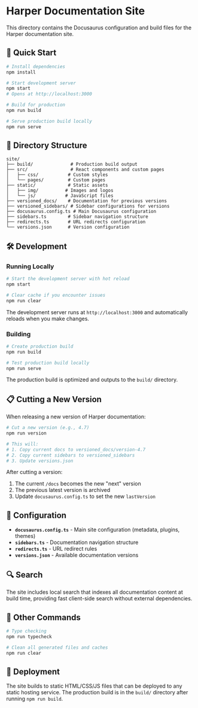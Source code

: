 # Harper Documentation Site

This directory contains the Docusaurus configuration and build files for the Harper documentation site.

## 🚀 Quick Start

```bash
# Install dependencies
npm install

# Start development server
npm start
# Opens at http://localhost:3000

# Build for production
npm run build

# Serve production build locally
npm run serve
```

## 📁 Directory Structure

```
site/
├── build/              # Production build output
├── src/                # React components and custom pages
│   ├── css/           # Custom styles
│   └── pages/         # Custom pages
├── static/            # Static assets
│   ├── img/          # Images and logos
│   └── js/           # JavaScript files
├── versioned_docs/    # Documentation for previous versions
├── versioned_sidebars/ # Sidebar configurations for versions
├── docusaurus.config.ts # Main Docusaurus configuration
├── sidebars.ts        # Sidebar navigation structure
├── redirects.ts       # URL redirects configuration
└── versions.json      # Version configuration
```

## 🛠️ Development

### Running Locally

```bash
# Start the development server with hot reload
npm start

# Clear cache if you encounter issues
npm run clear
```

The development server runs at `http://localhost:3000` and automatically reloads when you make changes.

### Building

```bash
# Create production build
npm run build

# Test production build locally
npm run serve
```

The production build is optimized and outputs to the `build/` directory.

## 📋 Cutting a New Version

When releasing a new version of Harper documentation:

```bash
# Cut a new version (e.g., 4.7)
npm run version

# This will:
# 1. Copy current docs to versioned_docs/version-4.7
# 2. Copy current sidebars to versioned_sidebars
# 3. Update versions.json
```

After cutting a version:

1. The current `/docs` becomes the new "next" version
2. The previous latest version is archived
3. Update `docusaurus.config.ts` to set the new `lastVersion`

## 🔧 Configuration

- **`docusaurus.config.ts`** - Main site configuration (metadata, plugins, themes)
- **`sidebars.ts`** - Documentation navigation structure
- **`redirects.ts`** - URL redirect rules
- **`versions.json`** - Available documentation versions

## 🔍 Search

The site includes local search that indexes all documentation content at build time, providing fast client-side search without external dependencies.

## 📝 Other Commands

```bash
# Type checking
npm run typecheck

# Clean all generated files and caches
npm run clear
```

## 🚢 Deployment

The site builds to static HTML/CSS/JS files that can be deployed to any static hosting service. The production build is in the `build/` directory after running `npm run build`.
